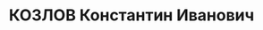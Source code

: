 ---
title: КОЗЛОВ Константин Иванович
description: "Род. в 1898, г. Ленинград, русский, член ВКП(б) в 1928-1937. Проживал:\
  \ г. Ленинград, пр. Обуховской Обороны, д. 31, кв. 31. Мастер цеха № 46 завода \"\
  Большевик\" \n  Арестован 04.03.1937. Обв. по ст. 58-7-8-9-11 УК РСФСР. Приговор:\
  \ выездная сессия ВК ВС СССР в г. Ленинград, 04.05.1937 – ВМН. Расстрелян 05.05.1937"
---